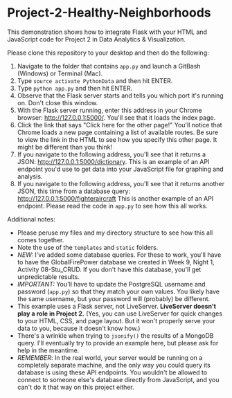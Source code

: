 # Project-2-Healthy-Neighborhoods


This demonstration shows how to integrate Flask with your HTML and JavaScript code for Project 2 in Data Analytics &amp; Visualization. 


Please clone this repository to your desktop and then do the following:

1. Navigate to the folder that contains ``app.py`` and launch a GitBash (Windows) or Terminal (Mac). 
1. Type ``source activate PythonData`` and then hit ENTER.
1. Type ``python app.py`` and then hit ENTER.
1. Observe that the Flask server starts and tells you which port it's running on. Don't close this window.
1. With the Flask server running, enter this address in your Chrome browser: http://127.0.0.1:5000/. You'll see that it loads the index page. 
1. Click the link that says "Click here for the other page!" You'll notice that Chrome loads a new page containing a list of available routes. Be sure to view the link in the HTML to see how you specify this other page. It might be different than you think!
1. If you navigate to the following address, you'll see that it returns a JSON: http://127.0.0.1:5000/dictionary. This is an example of an API endpoint you'd use to get data into your JavaScript file for graphing and analysis. 
1. If you navigate to the following address, you'll see that it returns another JSON, this time from a database query: http://127.0.0.1:5000/fighteraircraft This is another example of an API endpoint. Please read the code in ``app.py`` to see how this all works. 

Additional notes: 
* Please peruse my files and my directory structure to see how this all comes together.
* Note the use of the ``templates`` and ``static`` folders. 
* *NEW:* I've added some database queries. For these to work, you'll have to have the GlobalFirePower database we created in Week 9, Night 1, Activity 08-Stu_CRUD. If you don't have this database, you'll get unpredictable results.
* *IMPORTANT:* You'll have to update the PostgreSQL username and password (``app.py``) so that they match your own values. You likely have the same username, but your password will (probably) be different.
* This example uses a Flask server, not LiveServer. **LiveServer doesn't play a role in Project 2.** (Yes, you can use LiveServer for quick changes to your HTML, CSS, and page layout. But it won't properly serve your data to you, because it doesn't know how.)
* There's a wrinkle when trying to ``jsonify()`` the results of a MongoDB query. I'll eventually try to provide an example here, but please ask for help in the meantime.  
* *REMEMBER*: In the real world, your server would be running on a completely separate  machine, and the only way you could query its database is using these API endpoints. You wouldn't be allowed to connect to someone else's database directly from JavaScript, and you can't do it that way on this project either. 
